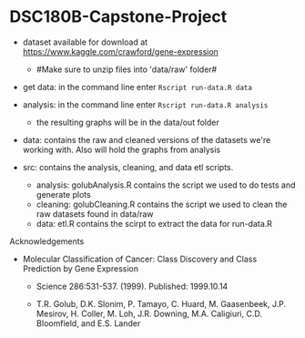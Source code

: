 # DSC180B-Capstone-Project
- dataset available for download at https://www.kaggle.com/crawford/gene-expression
  - #Make sure to unzip files into 'data/raw' folder#
- get data: in the command line enter `Rscript run-data.R data`
- analysis: in the command line enter `Rscript run-data.R analysis`
  - the resulting graphs will be in the data/out folder 

- data: contains the raw and cleaned versions of the datasets we're working with. Also will hold the graphs from analysis
- src: contains the analysis, cleaning, and data etl scripts.
  - analysis: golubAnalysis.R contains the script we used to do tests and generate plots
  - cleaning: golubCleaning.R contains the script we used to clean the raw datasets found in data/raw
  - data: etl.R contains the scirpt to extract the data for run-data.R
  
Acknowledgements
- Molecular Classification of Cancer: Class Discovery and Class Prediction by Gene Expression

  - Science 286:531-537. (1999). Published: 1999.10.14

  - T.R. Golub, D.K. Slonim, P. Tamayo, C. Huard, M. Gaasenbeek, J.P. Mesirov, H. Coller, M. Loh, J.R. Downing, M.A. Caligiuri, C.D. Bloomfield, and E.S. Lander
